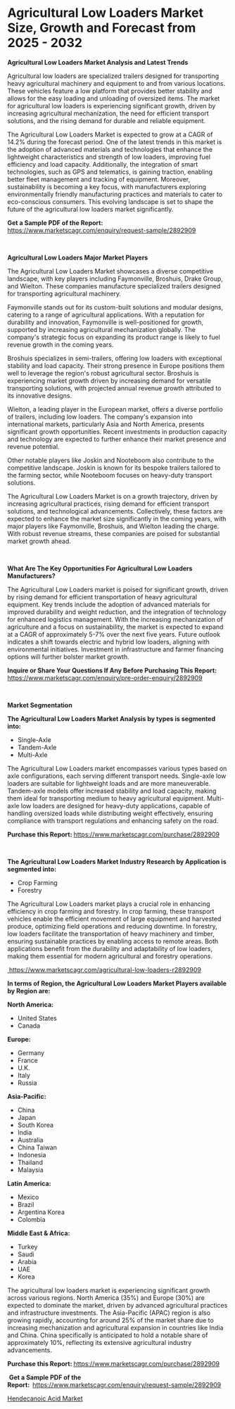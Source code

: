 <p><h1>Agricultural Low Loaders Market Size, Growth and Forecast from 2025 - 2032</h1></p><p><strong>Agricultural Low Loaders Market Analysis and Latest Trends</strong></p>
<p><p>Agricultural low loaders are specialized trailers designed for transporting heavy agricultural machinery and equipment to and from various locations. These vehicles feature a low platform that provides better stability and allows for the easy loading and unloading of oversized items. The market for agricultural low loaders is experiencing significant growth, driven by increasing agricultural mechanization, the need for efficient transport solutions, and the rising demand for durable and reliable equipment.</p><p>The Agricultural Low Loaders Market is expected to grow at a CAGR of 14.2% during the forecast period. One of the latest trends in this market is the adoption of advanced materials and technologies that enhance the lightweight characteristics and strength of low loaders, improving fuel efficiency and load capacity. Additionally, the integration of smart technologies, such as GPS and telematics, is gaining traction, enabling better fleet management and tracking of equipment. Moreover, sustainability is becoming a key focus, with manufacturers exploring environmentally friendly manufacturing practices and materials to cater to eco-conscious consumers. This evolving landscape is set to shape the future of the agricultural low loaders market significantly.</p></p>
<p><strong>Get a Sample PDF of the Report:&nbsp;</strong> <a href="https://www.marketscagr.com/enquiry/request-sample/2892909?utm_campaign=2304&utm_medium=2&utm_source=Github&utm_content=ia&utm_term=15032025&utm_id=agricultural-low-loaders">https://www.marketscagr.com/enquiry/request-sample/2892909</a></p>
<p>&nbsp;</p>
<p><strong>Agricultural Low Loaders Major Market Players</strong></p>
<p><p>The Agricultural Low Loaders Market showcases a diverse competitive landscape, with key players including Faymonville, Broshuis, Drake Group, and Wielton. These companies manufacture specialized trailers designed for transporting agricultural machinery.</p><p>Faymonville stands out for its custom-built solutions and modular designs, catering to a range of agricultural applications. With a reputation for durability and innovation, Faymonville is well-positioned for growth, supported by increasing agricultural mechanization globally. The company's strategic focus on expanding its product range is likely to fuel revenue growth in the coming years.</p><p>Broshuis specializes in semi-trailers, offering low loaders with exceptional stability and load capacity. Their strong presence in Europe positions them well to leverage the region's robust agricultural sector. Broshuis is experiencing market growth driven by increasing demand for versatile transporting solutions, with projected annual revenue growth attributed to its innovative designs.</p><p>Wielton, a leading player in the European market, offers a diverse portfolio of trailers, including low loaders. The company's expansion into international markets, particularly Asia and North America, presents significant growth opportunities. Recent investments in production capacity and technology are expected to further enhance their market presence and revenue potential.</p><p>Other notable players like Joskin and Nooteboom also contribute to the competitive landscape. Joskin is known for its bespoke trailers tailored to the farming sector, while Nooteboom focuses on heavy-duty transport solutions. </p><p>The Agricultural Low Loaders Market is on a growth trajectory, driven by increasing agricultural practices, rising demand for efficient transport solutions, and technological advancements. Collectively, these factors are expected to enhance the market size significantly in the coming years, with major players like Faymonville, Broshuis, and Wielton leading the charge. With robust revenue streams, these companies are poised for substantial market growth ahead.</p></p>
<p>&nbsp;</p>
<p><strong>What Are The Key Opportunities For Agricultural Low Loaders Manufacturers?</strong></p>
<p><p>The Agricultural Low Loaders market is poised for significant growth, driven by rising demand for efficient transportation of heavy agricultural equipment. Key trends include the adoption of advanced materials for improved durability and weight reduction, and the integration of technology for enhanced logistics management. With the increasing mechanization of agriculture and a focus on sustainability, the market is expected to expand at a CAGR of approximately 5-7% over the next five years. Future outlook indicates a shift towards electric and hybrid low loaders, aligning with environmental initiatives. Investment in infrastructure and farmer financing options will further bolster market growth.</p></p>
<p><strong>Inquire or Share Your Questions If Any Before Purchasing This Report:</strong> <a href="https://www.marketscagr.com/enquiry/pre-order-enquiry/2892909?utm_campaign=2304&utm_medium=2&utm_source=Github&utm_content=ia&utm_term=15032025&utm_id=agricultural-low-loaders">https://www.marketscagr.com/enquiry/pre-order-enquiry/2892909</a></p>
<p>&nbsp;</p>
<p><strong>Market Segmentation</strong></p>
<p><strong>The Agricultural Low Loaders Market Analysis by types is segmented into:</strong></p>
<p><ul><li> Single-Axle</li><li>Tandem-Axle</li><li>Multi-Axle </li></ul></p>
<p><p>The Agricultural Low Loaders market encompasses various types based on axle configurations, each serving different transport needs. Single-axle low loaders are suitable for lightweight loads and are more maneuverable. Tandem-axle models offer increased stability and load capacity, making them ideal for transporting medium to heavy agricultural equipment. Multi-axle low loaders are designed for heavy-duty applications, capable of handling oversized loads while distributing weight effectively, ensuring compliance with transport regulations and enhancing safety on the road.</p></p>
<p><strong>Purchase this Report:&nbsp;</strong><a href="https://www.marketscagr.com/purchase/2892909?utm_campaign=2304&utm_medium=2&utm_source=Github&utm_content=ia&utm_term=15032025&utm_id=agricultural-low-loaders">https://www.marketscagr.com/purchase/2892909</a></p>
<p>&nbsp;</p>
<p><strong>The Agricultural Low Loaders Market Industry Research by Application is segmented into:</strong></p>
<p><ul><li> Crop Farming</li><li>Forestry </li></ul></p>
<p><p>The Agricultural Low Loaders market plays a crucial role in enhancing efficiency in crop farming and forestry. In crop farming, these transport vehicles enable the efficient movement of large equipment and harvested produce, optimizing field operations and reducing downtime. In forestry, low loaders facilitate the transportation of heavy machinery and timber, ensuring sustainable practices by enabling access to remote areas. Both applications benefit from the durability and adaptability of low loaders, making them essential for modern agricultural and forestry operations.</p></p>
<p><a href="https://www.marketscagr.com/agricultural-low-loaders-r2892909?utm_campaign=2304&utm_medium=2&utm_source=Github&utm_content=ia&utm_term=15032025&utm_id=agricultural-low-loaders">&nbsp;https://www.marketscagr.com/agricultural-low-loaders-r2892909</a></p>
<p><strong>In terms of Region, the Agricultural Low Loaders Market Players available by Region are:</strong></p>
<p>
    <p> <strong> North America: </strong>
        <ul>
            <li>United States</li>
            <li>Canada</li>
        </ul>
        </p> 
    <p> <strong> Europe: </strong>
        <ul>
            <li>Germany</li>
            <li>France</li>
            <li>U.K.</li>
            <li>Italy</li>
            <li>Russia</li>
        </ul>
        </p> 
    <p> <strong> Asia-Pacific: </strong>
        <ul>
            <li>China</li>
            <li>Japan</li>
            <li>South Korea</li>
            <li>India</li>
            <li>Australia</li>
            <li>China Taiwan</li>
            <li>Indonesia</li>
            <li>Thailand</li>
            <li>Malaysia</li>
        </ul>
        </p> 
    <p> <strong> Latin America: </strong>
        <ul>
            <li>Mexico</li>
            <li>Brazil</li>
            <li>Argentina Korea</li>
            <li>Colombia</li>
        </ul>
        </p> 
    <p> <strong> Middle East & Africa: </strong>
        <ul>
            <li>Turkey</li>
            <li>Saudi</li>
            <li>Arabia</li>
            <li>UAE</li>
            <li>Korea</li>
        </ul>
    </p>
    </p>
<p><p>The agricultural low loaders market is experiencing significant growth across various regions. North America (35%) and Europe (30%) are expected to dominate the market, driven by advanced agricultural practices and infrastructure investments. The Asia-Pacific (APAC) region is also growing rapidly, accounting for around 25% of the market share due to increasing mechanization and agricultural expansion in countries like India and China. China specifically is anticipated to hold a notable share of approximately 10%, reflecting its extensive agricultural industry advancements.</p></p>
<p><strong>Purchase this Report: </strong><a href="https://www.marketscagr.com/purchase/2892909?utm_campaign=2304&utm_medium=2&utm_source=Github&utm_content=ia&utm_term=15032025&utm_id=agricultural-low-loaders">https://www.marketscagr.com/purchase/2892909</a></p>
<p>&nbsp;<strong>Get a Sample PDF of the Report:&nbsp;&nbsp;</strong><a href="https://www.marketscagr.com/enquiry/request-sample/2892909?utm_campaign=2304&utm_medium=2&utm_source=Github&utm_content=ia&utm_term=15032025&utm_id=agricultural-low-loaders">https://www.marketscagr.com/enquiry/request-sample/2892909</a></p>
<p><strong></strong></p>
<p><p><a href="https://github.com/gullattedenna/Market-Research-Report-List-1/blob/main/hendecanoic-acid-market.md?utm_campaign=2304&utm_medium=2&utm_source=Github&utm_content=ia&utm_term=15032025&utm_id=agricultural-low-loaders">Hendecanoic Acid Market</a></p></p>